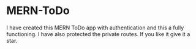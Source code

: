 # MERN-ToDo
I have created this MERN ToDo app with authentication and this a fully functioning. I have also protected the private routes. If you like it give it a star.
